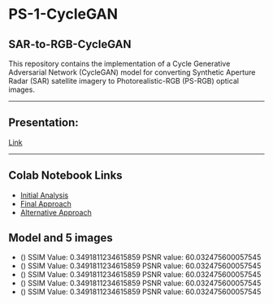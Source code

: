 # PS-1-CycleGAN

## SAR-to-RGB-CycleGAN

This repository contains the implementation of a Cycle Generative Adversarial Network (CycleGAN) model for converting Synthetic Aperture Radar (SAR) satellite imagery to Photorealistic-RGB (PS-RGB) optical images.

---

## Presentation:
[Link]()

---

## Colab Notebook Links

- [Initial Analysis]()
- [Final Approach]()
- [Alternative Approach]()

## Model and 5 images

- ()
SSIM Value: 0.3491811234615859
PSNR value: 60.032475600057545
- ()
SSIM Value: 0.3491811234615859
PSNR value: 60.032475600057545
- ()
SSIM Value: 0.3491811234615859
PSNR value: 60.032475600057545
- ()
SSIM Value: 0.3491811234615859
PSNR value: 60.032475600057545
- ()
SSIM Value: 0.3491811234615859
PSNR value: 60.032475600057545

